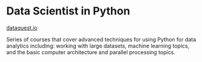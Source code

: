 # Data Scientist in Python 

[dataquest.io](dataquest.io)

Series of courses that cover advanced techniques for using Python for data analytics including: working with large datasets, machine learning topics, and the basic computer architecture and parallel processing topics.

